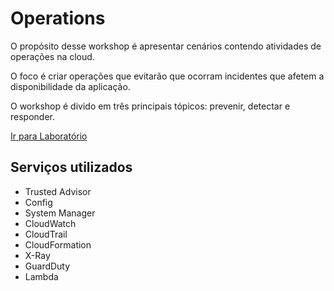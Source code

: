 # Operations

O propósito desse workshop é apresentar cenários contendo atividades de operações na cloud.

O foco é criar operações que evitarão que ocorram incidentes que afetem a disponibilidade da aplicação.

O workshop é divido em três principais tópicos: prevenir, detectar e responder.

[Ir para Laboratório](https://mng.workshop.aws/operations.html)

## Serviços utilizados

- Trusted Advisor
- Config
- System Manager
- CloudWatch
- CloudTrail
- CloudFormation
- X-Ray
- GuardDuty
- Lambda
